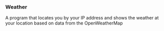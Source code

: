 ### Weather
A program that locates you by your IP address and shows the weather at your location based on data from the OpenWeatherMap
